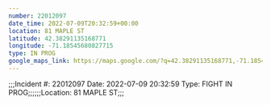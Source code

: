 ```yaml
---
number: 22012097
date_time: 2022-07-09T20:32:59+00:00
location: 81 MAPLE ST
latitude: 42.38291135168771
longitude: -71.18545680827715
type: IN PROG
google_maps_link: https://maps.google.com/?q=42.38291135168771,-71.18545680827715
---
```


;;;Incident #: 22012097   Date: 2022-07-09 20:32:59   Type: FIGHT IN PROG;;;;;;Location: 81 MAPLE ST;;;
